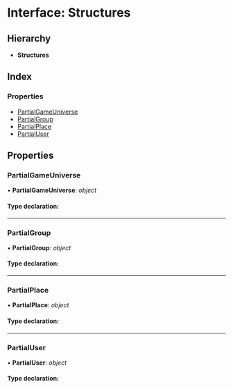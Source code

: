 
# Interface: Structures

## Hierarchy

* **Structures**

## Index

### Properties

* [PartialGameUniverse](_structures_game_.structures.md#partialgameuniverse)
* [PartialGroup](_structures_game_.structures.md#partialgroup)
* [PartialPlace](_structures_game_.structures.md#partialplace)
* [PartialUser](_structures_game_.structures.md#partialuser)

## Properties

### <a id="partialgameuniverse" name="partialgameuniverse"></a>  PartialGameUniverse

• **PartialGameUniverse**: *object*

#### Type declaration:

___

### <a id="partialgroup" name="partialgroup"></a>  PartialGroup

• **PartialGroup**: *object*

#### Type declaration:

___

### <a id="partialplace" name="partialplace"></a>  PartialPlace

• **PartialPlace**: *object*

#### Type declaration:

___

### <a id="partialuser" name="partialuser"></a>  PartialUser

• **PartialUser**: *object*

#### Type declaration:
